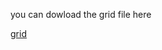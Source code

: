 you can dowload the grid file here

[grid](https://web.corral.tacc.utexas.edu/OceanProjects/ECCO/ECCOv4/Release3_alt/nctiles_grid/)
